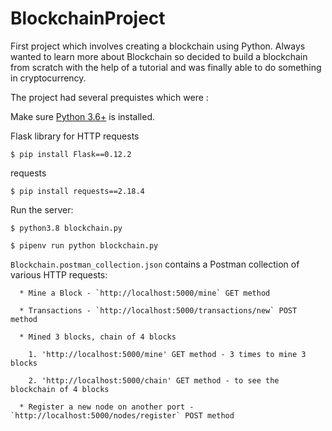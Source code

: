 # BlockchainProject
First project which involves creating a blockchain using Python. Always wanted to learn more about Blockchain so decided to build a blockchain from
scratch with the help of a tutorial and was finally able to do something in cryptocurrency.

The project had several prequistes which were : 

  Make sure [Python 3.6+](https://www.python.org/downloads/) is installed.
  
  Flask library for HTTP requests
  ``` 
  $ pip install Flask==0.12.2
  ```
 
  requests
  ```
  $ pip install requests==2.18.4
  ```

  Run the server:
  
    $ python3.8 blockchain.py
    
    $ pipenv run python blockchain.py
 
 
  ` Blockchain.postman_collection.json ` contains a Postman collection of various HTTP requests:
 
      * Mine a Block - `http://localhost:5000/mine` GET method
      
      * Transactions - `http://localhost:5000/transactions/new` POST method
      
      * Mined 3 blocks, chain of 4 blocks 
        
        1. 'http://localhost:5000/mine' GET method - 3 times to mine 3 blocks
        
        2. 'http://localhost:5000/chain' GET method - to see the blockchain of 4 blocks
        
      * Register a new node on another port - `http://localhost:5000/nodes/register` POST method
